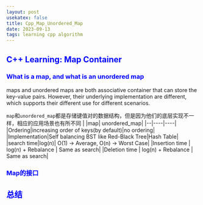 ```yaml
---
layout: post
usekatex: false
title: Cpp_Map_Unordered_Map
date: 2023-09-13
tags: learning cpp algorithm
---
```


<!--# <span style="color: blue;"></span>-->
## <span style="color: blue;">C++ Learning: Map Container</span>

### <span style="color: blue;">What is a map, and what is an unordered map</span>

maps and unordered maps are both associative container that can store the key-value pairs. However, their underlying implementation are different, which supports their different use for different scenarios.

`map`和`unordered_map`都是存储键值对的数据结构，但是因为他们的底层实现不一样，相应的应用场景也有所不同
| |map| unordered_map|
|--|----|----|
|Ordering|increasing order of keys(by default)|no ordering|
|Implementation|Self balancing BST like Red-Black Tree|Hash Table|  
|search time|log(n)| O(1) -> Average, O(n) -> Worst Case|
|Insertion time  | log(n) + Rebalance  | Same as search|
|Deletion time   | log(n) + Rebalance  | Same as search|

### <span style="color: blue;">Map的接口</span>

## <span style="color: blue;">总结</span>


